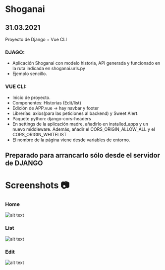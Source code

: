 # Shoganai
## 31.03.2021
Proyecto de Django + Vue CLI

 ### DJAGO: 
- Aplicación Shoganai con modelo historia, API generada y funcionado en la ruta indicada en shoganai.urls.py
- Ejemplo sencillo.

### VUE CLI:
- Inicio de proyecto.
- Componentes: Historias (Edit/list)
- Edición de APP.vue -> hay navbar y footer
- Librerías: axios(para las peticiones al backend) y Sweet Alert.
- Paquete python: django-cors-headers
- En settings de la aplicación madre, añadirlo en installed_apps y un nuevo middleware. Además, añadir el CORS_ORIGIN_ALLOW_ALL y el CORS_ORIGIN_WHITELIST
- El nombre de la página viene desde variables de entorno.

## Preparado para arrancarlo sólo desde el servidor de DJANGO

# Screenshots :camera:
### Home
![alt text](https://i.gyazo.com/9645f8b8597dbd42ec424e9a3406dd8e.png)
### List
![alt text](https://i.gyazo.com/7e393d8cbf02434b3756870f003a500a.png)
### Edit
![alt text](https://i.gyazo.com/3e364b7a987a5d0dae86ce85061ff07a.png)
